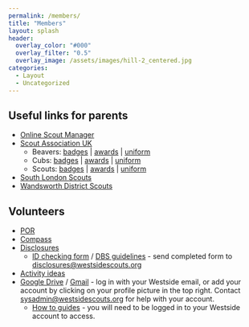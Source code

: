 ```yaml
---
permalink: /members/
title: "Members"
layout: splash
header:
  overlay_color: "#000"
  overlay_filter: "0.5"
  overlay_image: /assets/images/hill-2_centered.jpg
categories:
  - Layout
  - Uncategorized
---
```


## Useful links for parents
- <a href="https://www.onlinescoutmanager.co.uk/login.php" target="_blank">Online Scout Manager</a>
- <a href="www.scouts.org.uk" target="_blank">Scout Association UK</a>
  - Beavers: <a href="https://www.scouts.org.uk/beavers/activity-badges/" target="_blank">badges</a> | 
    <a href="https://www.scouts.org.uk/beavers/awards/" target="_blank">awards</a> | 
    <a href="https://www.scouts.org.uk/beavers/beavers-uniform-and-badge-placement/" target="_blank">uniform</a>
  - Cubs: <a href="https://www.scouts.org.uk/cubs/activity-badges/" target="_blank">badges</a> | 
    <a href="https://www.scouts.org.uk/cubs/awards/" target="_blank">awards</a> |
    <a href="https://www.scouts.org.uk/cubs/cubs-uniform-and-badge-placement/" target="_blank">uniform</a>
  - Scouts: <a href="https://www.scouts.org.uk/scouts/activity-badges/" target="_blank">badges</a> |
    <a href="https://www.scouts.org.uk/scouts/awards/" target="_blank">awards</a> |
    <a href="https://www.scouts.org.uk/scouts/scouts-uniform-and-badge-placement/" target="_blank">uniform</a>
- <a href="https://southlondonscouts.org.uk/" target="_blank">South London Scouts</a>
- <a href="https://www.scoutinginwandsworth.co.uk/" target="_blank">Wandsworth District Scouts</a>

## Volunteers
- <a href="https://www.scouts.org.uk/por" target="_blank">POR</a>
- <a href="https://compass.scouts.org.uk/login/User/Login" target="_blank">Compass</a>
- <a href="https://thescouts.disclosures.co.uk/secure/login.php" target="_blank">Disclosures</a>
  - <a href="https://cms.scouts.org.uk/media/12461/ms-compass-id-checking-form-version-5_nov2018_editable_final.pdf" target="_blank">ID checking form</a> / <a href="https://www.gov.uk/government/publications/dbs-identity-checking-guidelines/id-checking-guidelines-for-standardenhanced-dbs-check-applications-from-1-july-2021" target="_blank">DBS guidelines</a> - send completed form to <a href="mailto:disclosures@westsidescouts.org" target="_blank">disclosures@westsidescouts.org</a>
- <a href="https://www.scouts.org.uk/activities" target="_blank">Activity ideas</a>
- <a href="https://drive.google.com" target="_blank">Google Drive</a> / <a href="https://mail.google.com" target="_blank">Gmail</a> - log in with your Westside email, or add your account by clicking on your profile picture in the top right. Contact [sysadmin@westsidescouts.org](mailto:sysadmin@westsidescouts.org) for help with your account.
  - <a href="https://drive.google.com/drive/folders/1j_a511W2pW3fWMlkyOSZ46et9mI1D_2B?usp=sharing" target="_blank">How to guides</a> - you will need to be logged in to your Westside account to access.
